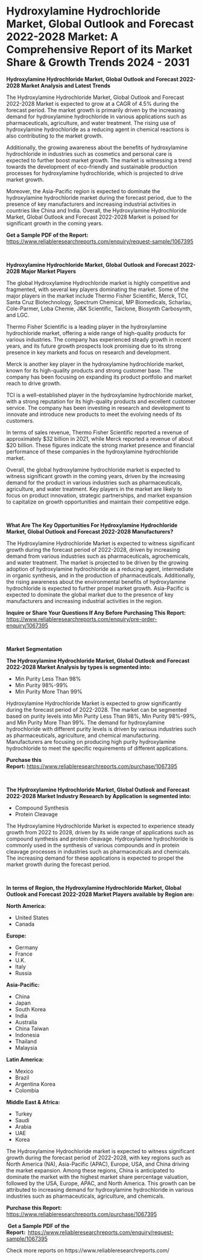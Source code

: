 <p><h1>Hydroxylamine Hydrochloride Market, Global Outlook and Forecast 2022-2028 Market: A Comprehensive Report of its Market Share & Growth Trends 2024 - 2031</h1></p><p><strong>Hydroxylamine Hydrochloride Market, Global Outlook and Forecast 2022-2028 Market Analysis and Latest Trends</strong></p>
<p><p>The Hydroxylamine Hydrochloride Market, Global Outlook and Forecast 2022-2028 Market is expected to grow at a CAGR of 4.5% during the forecast period. The market growth is primarily driven by the increasing demand for hydroxylamine hydrochloride in various applications such as pharmaceuticals, agriculture, and water treatment. The rising use of hydroxylamine hydrochloride as a reducing agent in chemical reactions is also contributing to the market growth.</p><p>Additionally, the growing awareness about the benefits of hydroxylamine hydrochloride in industries such as cosmetics and personal care is expected to further boost market growth. The market is witnessing a trend towards the development of eco-friendly and sustainable production processes for hydroxylamine hydrochloride, which is projected to drive market growth.</p><p>Moreover, the Asia-Pacific region is expected to dominate the hydroxylamine hydrochloride market during the forecast period, due to the presence of key manufacturers and increasing industrial activities in countries like China and India. Overall, the Hydroxylamine Hydrochloride Market, Global Outlook and Forecast 2022-2028 Market is poised for significant growth in the coming years.</p></p>
<p><strong>Get a Sample PDF of the Report:&nbsp;</strong> <a href="https://www.reliableresearchreports.com/enquiry/request-sample/1067395">https://www.reliableresearchreports.com/enquiry/request-sample/1067395</a></p>
<p>&nbsp;</p>
<p><strong>Hydroxylamine Hydrochloride Market, Global Outlook and Forecast 2022-2028 Major Market Players</strong></p>
<p><p>The global Hydroxylamine Hydrochloride market is highly competitive and fragmented, with several key players dominating the market. Some of the major players in the market include Thermo Fisher Scientific, Merck, TCI, Santa Cruz Biotechnology, Spectrum Chemical, MP Biomedicals, Scharlau, Cole-Parmer, Loba Chemie, J&K Scientific, Taiclone, Biosynth Carbosynth, and LGC.</p><p>Thermo Fisher Scientific is a leading player in the hydroxylamine hydrochloride market, offering a wide range of high-quality products for various industries. The company has experienced steady growth in recent years, and its future growth prospects look promising due to its strong presence in key markets and focus on research and development.</p><p>Merck is another key player in the hydroxylamine hydrochloride market, known for its high-quality products and strong customer base. The company has been focusing on expanding its product portfolio and market reach to drive growth.</p><p>TCI is a well-established player in the hydroxylamine hydrochloride market, with a strong reputation for its high-quality products and excellent customer service. The company has been investing in research and development to innovate and introduce new products to meet the evolving needs of its customers.</p><p>In terms of sales revenue, Thermo Fisher Scientific reported a revenue of approximately $32 billion in 2021, while Merck reported a revenue of about $20 billion. These figures indicate the strong market presence and financial performance of these companies in the hydroxylamine hydrochloride market.</p><p>Overall, the global hydroxylamine hydrochloride market is expected to witness significant growth in the coming years, driven by the increasing demand for the product in various industries such as pharmaceuticals, agriculture, and water treatment. Key players in the market are likely to focus on product innovation, strategic partnerships, and market expansion to capitalize on growth opportunities and maintain their competitive edge.</p></p>
<p>&nbsp;</p>
<p><strong>What Are The Key Opportunities For Hydroxylamine Hydrochloride Market, Global Outlook and Forecast 2022-2028 Manufacturers?</strong></p>
<p><p>The Hydroxylamine Hydrochloride Market is expected to witness significant growth during the forecast period of 2022-2028, driven by increasing demand from various industries such as pharmaceuticals, agrochemicals, and water treatment. The market is projected to be driven by the growing adoption of hydroxylamine hydrochloride as a reducing agent, intermediate in organic synthesis, and in the production of pharmaceuticals. Additionally, the rising awareness about the environmental benefits of hydroxylamine hydrochloride is expected to further propel market growth. Asia-Pacific is expected to dominate the global market due to the presence of key manufacturers and increasing industrial activities in the region.</p></p>
<p><strong>Inquire or Share Your Questions If Any Before Purchasing This Report:</strong> <a href="https://www.reliableresearchreports.com/enquiry/pre-order-enquiry/1067395">https://www.reliableresearchreports.com/enquiry/pre-order-enquiry/1067395</a></p>
<p>&nbsp;</p>
<p><strong>Market Segmentation</strong></p>
<p><strong>The Hydroxylamine Hydrochloride Market, Global Outlook and Forecast 2022-2028 Market Analysis by types is segmented into:</strong></p>
<p><ul><li>Min Purity Less Than 98%</li><li>Min Purity 98%-99%</li><li>Min Purity More Than 99%</li></ul></p>
<p><p>Hydroxylamine Hydrochloride Market is expected to grow significantly during the forecast period of 2022-2028. The market can be segmented based on purity levels into Min Purity Less Than 98%, Min Purity 98%-99%, and Min Purity More Than 99%. The demand for hydroxylamine hydrochloride with different purity levels is driven by various industries such as pharmaceuticals, agriculture, and chemical manufacturing. Manufacturers are focusing on producing high purity hydroxylamine hydrochloride to meet the specific requirements of different applications.</p></p>
<p><strong>Purchase this Report:&nbsp;</strong><a href="https://www.reliableresearchreports.com/purchase/1067395">https://www.reliableresearchreports.com/purchase/1067395</a></p>
<p>&nbsp;</p>
<p><strong>The Hydroxylamine Hydrochloride Market, Global Outlook and Forecast 2022-2028 Market Industry Research by Application is segmented into:</strong></p>
<p><ul><li>Compound Synthesis</li><li>Protein Cleavage</li></ul></p>
<p><p>The Hydroxylamine Hydrochloride Market is expected to experience steady growth from 2022 to 2028, driven by its wide range of applications such as compound synthesis and protein cleavage. Hydroxylamine hydrochloride is commonly used in the synthesis of various compounds and in protein cleavage processes in industries such as pharmaceuticals and chemicals. The increasing demand for these applications is expected to propel the market growth during the forecast period.</p></p>
<p>&nbsp;</p>
<p><strong>In terms of Region, the Hydroxylamine Hydrochloride Market, Global Outlook and Forecast 2022-2028 Market Players available by Region are:</strong></p>
<p>
    <p> <strong> North America: </strong>
        <ul>
            <li>United States</li>
            <li>Canada</li>
        </ul>
        </p> 
    <p> <strong> Europe: </strong>
        <ul>
            <li>Germany</li>
            <li>France</li>
            <li>U.K.</li>
            <li>Italy</li>
            <li>Russia</li>
        </ul>
        </p> 
    <p> <strong> Asia-Pacific: </strong>
        <ul>
            <li>China</li>
            <li>Japan</li>
            <li>South Korea</li>
            <li>India</li>
            <li>Australia</li>
            <li>China Taiwan</li>
            <li>Indonesia</li>
            <li>Thailand</li>
            <li>Malaysia</li>
        </ul>
        </p> 
    <p> <strong> Latin America: </strong>
        <ul>
            <li>Mexico</li>
            <li>Brazil</li>
            <li>Argentina Korea</li>
            <li>Colombia</li>
        </ul>
        </p> 
    <p> <strong> Middle East & Africa: </strong>
        <ul>
            <li>Turkey</li>
            <li>Saudi</li>
            <li>Arabia</li>
            <li>UAE</li>
            <li>Korea</li>
        </ul>
    </p>
    </p>
<p><p>The Hydroxylamine Hydrochloride market is expected to witness significant growth during the forecast period of 2022-2028, with key regions such as North America (NA), Asia-Pacific (APAC), Europe, USA, and China driving the market expansion. Among these regions, China is anticipated to dominate the market with the highest market share percentage valuation, followed by the USA, Europe, APAC, and North America. This growth can be attributed to increasing demand for hydroxylamine hydrochloride in various industries such as pharmaceuticals, agriculture, and chemicals.</p></p>
<p><strong>Purchase this Report: </strong><a href="https://www.reliableresearchreports.com/purchase/1067395">https://www.reliableresearchreports.com/purchase/1067395</a></p>
<p>&nbsp;<strong>Get a Sample PDF of the Report:&nbsp;&nbsp;</strong><a href="https://www.reliableresearchreports.com/enquiry/request-sample/1067395">https://www.reliableresearchreports.com/enquiry/request-sample/1067395</a></p>
<p><strong></strong></p>
<p>Check more reports on https://www.reliableresearchreports.com/</p>